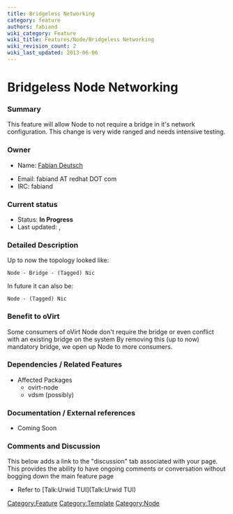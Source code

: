 ```yaml
---
title: Bridgeless Networking
category: feature
authors: fabiand
wiki_category: Feature
wiki_title: Features/Node/Bridgeless Networking
wiki_revision_count: 2
wiki_last_updated: 2013-06-06
---
```


# Bridgeless Node Networking

### Summary

This feature will allow Node to not require a bridge in it's network configuration. This change is very wide ranged and needs intensive testing.

### Owner

*   Name: [ Fabian Deutsch](User:fabiand)

<!-- -->

*   Email: fabiand AT redhat DOT com
*   IRC: fabiand

### Current status

*   Status: **In Progress**
*   Last updated: ,

### Detailed Description

Up to now the topology looked like:

    Node - Bridge - (Tagged) Nic

In future it can also be:

    Node - (Tagged) Nic

### Benefit to oVirt

Some consumers of oVirt Node don't require the bridge or even conflict with an existing bridge on the system By removing this (up to now) mandatory bridge, we open up Node to more consumers.

### Dependencies / Related Features

*   Affected Packages
    -   ovirt-node
    -   vdsm (possibly)

### Documentation / External references

*   Coming Soon

### Comments and Discussion

This below adds a link to the "discussion" tab associated with your page. This provides the ability to have ongoing comments or conversation without bogging down the main feature page

*   Refer to [Talk:Urwid TUI](Talk:Urwid TUI)

<Category:Feature> <Category:Template> <Category:Node>
